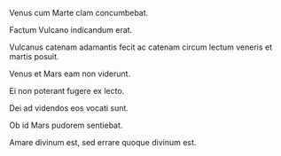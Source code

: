 

Venus cum Marte clam concumbebat.

Factum Vulcano indicandum erat.

Vulcanus catenam adamantis fecit ac catenam circum lectum veneris et martis posuit. 

Venus et Mars eam non viderunt. 

Ei non poterant fugere ex lecto.

Dei ad videndos eos vocati sunt. 

Ob id Mars pudorem sentiebat.

Amare divinum est, sed errare quoque divinum est.
